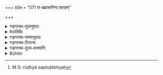 +++
title = "071 स-ब्रह्मचारिण्य् एकाहम्"

+++

<details><summary>गङ्गानथ-मूलानुवादः</summary>

On the death of a fellow-student, the impurity has been declared to last for one day. In the case of a birth, the purity of the ‘Samānopaka’ relations is held to come after three pays.—(70)
</details>

<details><summary>मेधातिथिः</summary>

**सब्रह्मचारी** समानचर्णो ऽत **एकोदका** रूढ्या आसपिण्डेभ्यः[^१७१] परिगृह्यन्ते । तेषाम् इतरेतरं जन्मनि सूतके त्रिरात्रम् । सद्यःशौचम् अपि स्मृत्यन्तराद् उदकदायिनां विकल्पितं द्रष्टव्यम् ॥ ५.७० ॥


[^१७१]:
     M G: rūḍhyā sapiṇḍebhyaḥ
</details>

<details><summary>गङ्गानथ-भाष्यानुवादः</summary>

‘*Fellow-student*’—professing the same Vedic Rescension.

‘*Samānodaka relations*;’—those meant here are to be counted from the point where the ‘Sapiṇḍa-relationship’ censes Among these, when then is a birth, the impurity lasts for three days.

The option of ‘immediate purity’ is also laid down in another Smṛti-text, for ‘*Samānodaka*’ relations.—(70)
</details>

<details><summary>गङ्गानथ-टिप्पन्यः</summary>

(Verse 71 of other commentators.)

This verse is quoted in *Nityācārapradīpa* (p. 131);—in *Hāralatā* (p. 76), which explains ‘*ekodaka*’ as *samānodaka*;—and in *Śuddhimayūkha* (p. 37).
</details>

<details><summary>गङ्गानथ-तुल्य-वाक्यानि</summary>

*Gautama* (14.20).—‘The impurity lasts for one night together with the
preceding and following days, in the case of the death of a fellow-student.’

*Baudhāyana* (1.11.30).—‘Let him keep, on account of a pupil, for one
who has the same spiritual guide, for a fellow-student,—three days, one day and a night, one day and so forth.’

*Āśvalāyana Gṛhyasūtra* (4.4.26).—‘One day after the death of a
fellow-pupil.’

*Pāraskara Gṛhyasūtra* (2.11.8).—‘If a fellow-pupil has died, then for
three days.’

*Gobhila Gṛhyasūtra* (3.3.24).—‘Study is interrupted for one day, if a
fellow-pupil has died.’
</details>

<details><summary>Bühler</summary>

071	If a fellow-student has died, the Smriti prescribes an impurity of one day; on a birth the purification of the Samanodakas is declared (to take place) after three (days and) nights.
</details>
